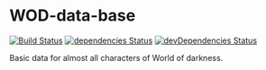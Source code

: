 # WOD-data-base

[![Build Status](https://travis-ci.org/charsheet-su/wod-data-base.svg?branch=master)](https://travis-ci.org/charsheet-su/wod-data-base)
[![dependencies Status](https://david-dm.org/charsheet-su/wod-data-base/status.svg)](https://david-dm.org/charsheet-su/wod-data-base)
[![devDependencies Status](https://david-dm.org/charsheet-su/wod-data-base/dev-status.svg)](https://david-dm.org/charsheet-su/wod-data-base?type=dev)

Basic data for almost all characters of World of darkness.
